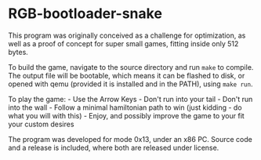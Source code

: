 # RGB-bootloader-snake

  This program was originally conceived as a challenge for optimization, as well as a proof of concept for super small games, fitting inside only 512 bytes.

  To build the game, navigate to the source directory and run `make` to compile. The output file will be bootable, which means it can be flashed to disk, or opened with qemu (provided it is installed and in the PATH), using `make run`.

  To play the game:
    - Use the Arrow Keys
    - Don't run into your tail
    - Don't run into the wall
    - Follow a minimal hamiltonian path to win (just kidding - do what you will with this)
    - Enjoy, and possibly improve the game to your fit your custom desires

  The program was developed for mode 0x13, under an x86 PC. Source code and a release is included, where both are released under license.
